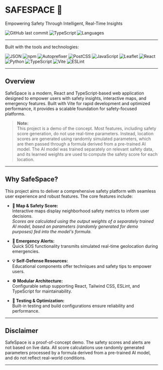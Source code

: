 # SAFESPACE 🌇

Empowering Safety Through Intelligent, Real-Time Insights

![GitHub last commit](https://img.shields.io/github/last-commit/crumbs1505/SafeSpace?style=for-the-badge)
![TypeScript](https://img.shields.io/badge/typescript-91.2%25-blue?style=for-the-badge)
![Languages](https://img.shields.io/badge/languages-5-informational?style=for-the-badge)

---

Built with the tools and technologies:

![JSON](https://img.shields.io/badge/json-000000.svg?style=for-the-badge&logo=json&logoColor=white)
![npm](https://img.shields.io/badge/npm-CB3837?style=for-the-badge&logo=npm&logoColor=white)
![Autoprefixer](https://img.shields.io/badge/Autoprefixer-EF2D5E?style=for-the-badge&logo=autoprefixer&logoColor=white)
![PostCSS](https://img.shields.io/badge/PostCSS-DD3A0A?style=for-the-badge&logo=postcss&logoColor=white)
![JavaScript](https://img.shields.io/badge/javascript-F7DF1E?style=for-the-badge&logo=javascript&logoColor=black)
![Leaflet](https://img.shields.io/badge/Leaflet-199900?style=for-the-badge&logo=leaflet&logoColor=white)
![React](https://img.shields.io/badge/React-20232A?style=for-the-badge&logo=react&logoColor=61DAFB)
![Python](https://img.shields.io/badge/Python-3776AB?style=for-the-badge&logo=python&logoColor=white)
![TypeScript](https://img.shields.io/badge/TypeScript-3178C6?style=for-the-badge&logo=typescript&logoColor=white)
![Vite](https://img.shields.io/badge/Vite-646CFF?style=for-the-badge&logo=vite&logoColor=white)
![ESLint](https://img.shields.io/badge/ESLint-4B32C3?style=for-the-badge&logo=eslint&logoColor=white)

---

## Overview

SafeSpace is a modern, React and TypeScript-based web application designed to empower users with safety insights, interactive maps, and emergency features. Built with Vite for rapid development and optimized performance, it provides a scalable foundation for safety-focused platforms.

> **Note:**  
> This project is a demo of the concept. Most features, including safety score generation, do not use real-time parameters. Instead, location scores are generated using randomly simulated parameters, which are then passed through a formula derived from a pre-trained AI model. The AI model was trained separately on relevant safety data, and its learned weights are used to compute the safety score for each location.

---

## Why SafeSpace?

This project aims to deliver a comprehensive safety platform with seamless user experience and robust features. The core features include:

- **🎯 Map & Safety Score:**  
  Interactive maps display neighborhood safety metrics to inform user decisions.  
  *Scores are calculated using the output weights of a separately trained AI model, based on parameters (randomly generated for demo purposes) fed into the model's formula.*

- **🚨 Emergency Alerts:**  
  Quick SOS functionality transmits simulated real-time geolocation during emergencies.

- **💡 Self-Defense Resources:**  
  Educational components offer techniques and safety tips to empower users.

- **⚙️ Modular Architecture:**  
  Configurable setup supporting React, Tailwind CSS, ESLint, and TypeScript for maintainability.

- **🔬 Testing & Optimization:**  
  Built-in testing and build configurations ensure reliability and performance.

---

## Disclaimer

SafeSpace is a proof-of-concept demo. The safety scores and alerts are not based on live data. All score calculations use randomly generated parameters processed by a formula derived from a pre-trained AI model, and do not reflect real-world conditions.

---
